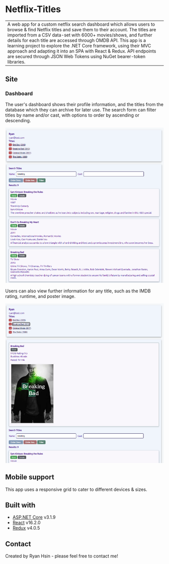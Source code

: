 # Netflix-Titles
<table>
<tr>
<td>
  A web app for a custom netflix search dashboard which allows users to browse & find Netflix titles and save them to their account. The titles are imported from a CSV data-set with 6000+ movies/shows, and further details for each title are accessed through OMDB API. This app is a learning project to explore the .NET Core framework, using their MVC approach and adapting it into an SPA with React & Redux. API endpoints are secured through JSON Web Tokens using NuGet bearer-token libraries. 
</td>
</tr>
</table>


## Site

### Dashboard
The user's dashboard shows their profile information, and the titles from the database which they can archive for later use. The search form can filter titles by name and/or cast, with options to order by ascending or descending.

![](/Dashboard.png?raw=true)


Users can also view further information for any title, such as the IMDB rating, runtime, and poster image.

![](/Details.png?raw=true)


## Mobile support
This app uses a responsive grid to cater to different devices & sizes. 


## Built with 
- [ASP.NET Core](https://dotnet.microsoft.com/apps/aspnet) v3.1.9
- [React](https://reactjs.org/) v16.2.0
- [Redux](https://redux.js.org/) v4.0.5


## Contact
Created by Ryan Hsin - please feel free to contact me!